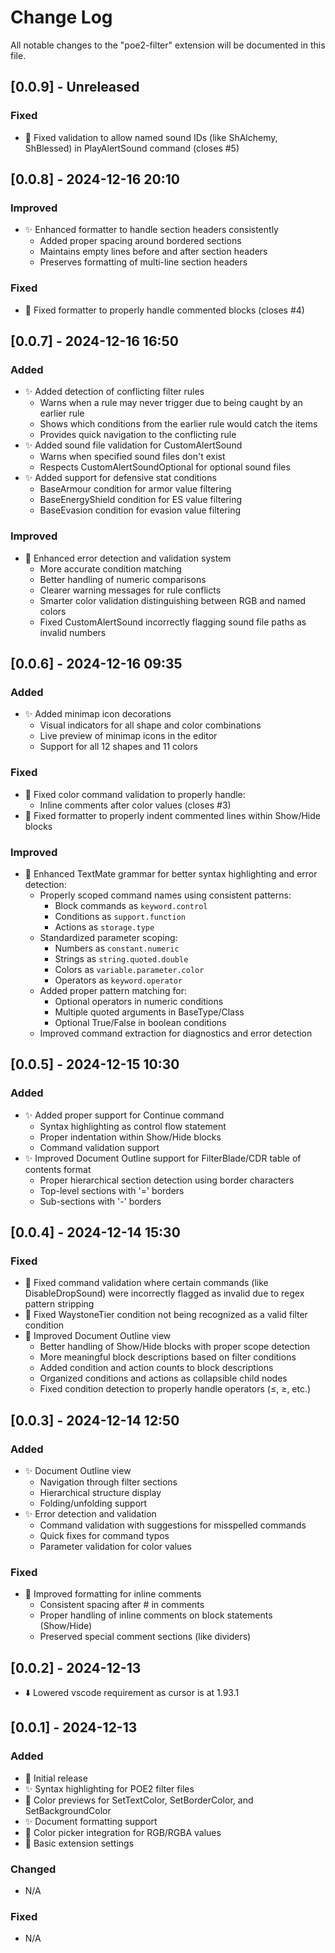 # Change Log

All notable changes to the "poe2-filter" extension will be documented in this file.

## [0.0.9] - Unreleased

### Fixed

- 🐛 Fixed validation to allow named sound IDs (like ShAlchemy, ShBlessed) in PlayAlertSound command (closes #5)

## [0.0.8] - 2024-12-16 20:10

### Improved

- ✨ Enhanced formatter to handle section headers consistently
  - Added proper spacing around bordered sections
  - Maintains empty lines before and after section headers
  - Preserves formatting of multi-line section headers

### Fixed

- 🐛 Fixed formatter to properly handle commented blocks (closes #4)

## [0.0.7] - 2024-12-16 16:50

### Added

- ✨ Added detection of conflicting filter rules
  - Warns when a rule may never trigger due to being caught by an earlier rule
  - Shows which conditions from the earlier rule would catch the items
  - Provides quick navigation to the conflicting rule
- ✨ Added sound file validation for CustomAlertSound
  - Warns when specified sound files don't exist
  - Respects CustomAlertSoundOptional for optional sound files
- ✨ Added support for defensive stat conditions
  - BaseArmour condition for armor value filtering
  - BaseEnergyShield condition for ES value filtering
  - BaseEvasion condition for evasion value filtering

### Improved

- 🎨 Enhanced error detection and validation system
  - More accurate condition matching
  - Better handling of numeric comparisons
  - Clearer warning messages for rule conflicts
  - Smarter color validation distinguishing between RGB and named colors
  - Fixed CustomAlertSound incorrectly flagging sound file paths as invalid numbers

## [0.0.6] - 2024-12-16 09:35

### Added

- ✨ Added minimap icon decorations
  - Visual indicators for all shape and color combinations
  - Live preview of minimap icons in the editor
  - Support for all 12 shapes and 11 colors

### Fixed

- 🐛 Fixed color command validation to properly handle:
  - Inline comments after color values (closes #3)
- 🐛 Fixed formatter to properly indent commented lines within Show/Hide blocks

### Improved

- 🎨 Enhanced TextMate grammar for better syntax highlighting and error detection:
  - Properly scoped command names using consistent patterns:
    - Block commands as `keyword.control`
    - Conditions as `support.function`
    - Actions as `storage.type`
  - Standardized parameter scoping:
    - Numbers as `constant.numeric`
    - Strings as `string.quoted.double`
    - Colors as `variable.parameter.color`
    - Operators as `keyword.operator`
  - Added proper pattern matching for:
    - Optional operators in numeric conditions
    - Multiple quoted arguments in BaseType/Class
    - Optional True/False in boolean conditions
  - Improved command extraction for diagnostics and error detection

## [0.0.5] - 2024-12-15 10:30

### Added

- ✨ Added proper support for Continue command
  - Syntax highlighting as control flow statement
  - Proper indentation within Show/Hide blocks
  - Command validation support
- ✨ Improved Document Outline support for FilterBlade/CDR table of contents format
  - Proper hierarchical section detection using border characters
  - Top-level sections with '=' borders
  - Sub-sections with '-' borders

## [0.0.4] - 2024-12-14 15:30

### Fixed

- 🐛 Fixed command validation where certain commands (like DisableDropSound) were incorrectly flagged as invalid due to regex pattern stripping
- 🐛 Fixed WaystoneTier condition not being recognized as a valid filter condition
- 🎨 Improved Document Outline view
  - Better handling of Show/Hide blocks with proper scope detection
  - More meaningful block descriptions based on filter conditions
  - Added condition and action counts to block descriptions
  - Organized conditions and actions as collapsible child nodes
  - Fixed condition detection to properly handle operators (≤, ≥, etc.)

## [0.0.3] - 2024-12-14 12:50

### Added

- ✨ Document Outline view
  - Navigation through filter sections
  - Hierarchical structure display
  - Folding/unfolding support
- ✨ Error detection and validation
  - Command validation with suggestions for misspelled commands
  - Quick fixes for command typos
  - Parameter validation for color values

### Fixed

- 🎨 Improved formatting for inline comments
  - Consistent spacing after # in comments
  - Proper handling of inline comments on block statements (Show/Hide)
  - Preserved special comment sections (like dividers)

## [0.0.2] - 2024-12-13

- ⬇️ Lowered vscode requirement as cursor is at 1.93.1

## [0.0.1] - 2024-12-13

### Added

- 🎉 Initial release
- ✨ Syntax highlighting for POE2 filter files
- 🎨 Color previews for SetTextColor, SetBorderColor, and SetBackgroundColor
- ✨ Document formatting support
- 🎨 Color picker integration for RGB/RGBA values
- 🔧 Basic extension settings

### Changed

- N/A

### Fixed

- N/A
